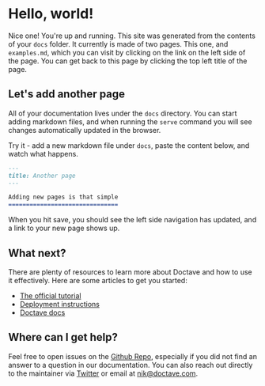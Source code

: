 Hello, world!
=============

Nice one! You're up and running. This site was generated from the contents of your `docs` folder. It
currently is made of two pages. This one, and `examples.md`, which you can visit by clicking on the
link on the left side of the page. You can get back to this page by clicking the top left title of
the page.

## Let's add another page

All of your documentation lives under the `docs` directory. You can start adding markdown files, and
when running the `serve` command you will see changes automatically updated in the browser.

Try it - add a new markdown file under `docs`, paste the content below, and watch what happens.

```markdown
---
title: Another page
---

Adding new pages is that simple
===============================

```

When you hit save, you should see the left side navigation has updated, and a link to your new page
shows up.

## What next?

There are plenty of resources to learn more about Doctave and how to use it effectively. Here are
some articles to get you started:

* [The official tutorial](https://cli.doctave.com/tutorial)
* [Deployment instructions](https://cli.doctave.com/deployment)
* [Doctave docs](https://cli.doctave.com/)

## Where can I get help?

Feel free to open issues on the [Github Repo](https://github.com/Doctave/doctave), especially if
you did not find an answer to a question in our documentation. You can also reach out directly to
the maintainer via [Twitter](https://twitter.com/NiklasBegley) or email at nik@doctave.com.
